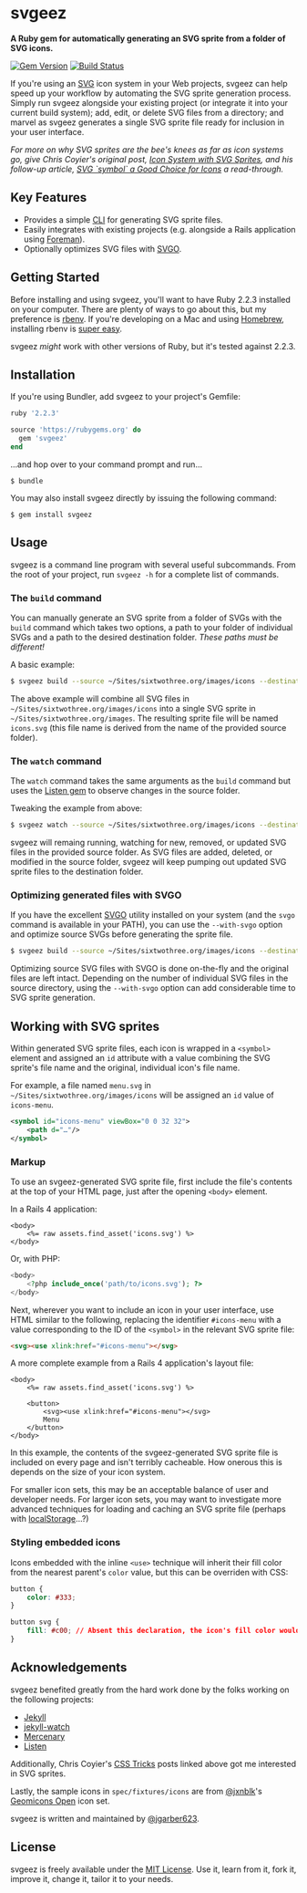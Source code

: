 # svgeez

**A Ruby gem for automatically generating an SVG sprite from a folder of SVG icons.**

[![Gem Version](https://badge.fury.io/rb/svgeez.svg)](https://badge.fury.io/rb/svgeez)
[![Build Status](https://travis-ci.org/jgarber623/svgeez.svg?branch=master)](https://travis-ci.org/jgarber623/svgeez)

If you're using an [SVG](https://en.wikipedia.org/wiki/Scalable_Vector_Graphics) icon system in your Web projects, svgeez can help speed up your workflow by automating the SVG sprite generation process. Simply run svgeez alongside your existing project (or integrate it into your current build system); add, edit, or delete SVG files from a directory; and marvel as svgeez generates a single SVG sprite file ready for inclusion in your user interface.

_For more on why SVG sprites are the bee's knees as far as icon systems go, give Chris Coyier's original post, [Icon System with SVG Sprites](https://css-tricks.com/svg-sprites-use-better-icon-fonts/), and his follow-up article, [SVG \`symbol\` a Good Choice for Icons](https://css-tricks.com/svg-symbol-good-choice-icons/) a read-through._

## Key Features

- Provides a simple [CLI](https://en.wikipedia.org/wiki/Command-line_interface) for generating SVG sprite files.
- Easily integrates with existing projects (e.g. alongside a Rails application using [Foreman](https://github.com/ddollar/foreman)).
- Optionally optimizes SVG files with [SVGO](https://github.com/svg/svgo/).

## Getting Started

Before installing and using svgeez, you'll want to have Ruby 2.2.3 installed on your computer. There are plenty of ways to go about this, but my preference is [rbenv](https://github.com/sstephenson/rbenv). If you're developing on a Mac and using [Homebrew](http://brew.sh/), installing rbenv is [super easy](https://github.com/sstephenson/rbenv#homebrew-on-mac-os-x).

svgeez _might_ work with other versions of Ruby, but it's tested against 2.2.3.

## Installation

If you're using Bundler, add svgeez to your project's Gemfile:

```rb
ruby '2.2.3'

source 'https://rubygems.org' do
  gem 'svgeez'
end
```

…and hop over to your command prompt and run…

`$ bundle`

You may also install svgeez directly by issuing the following command:

`$ gem install svgeez`

## Usage

svgeez is a command line program with several useful subcommands. From the root of your project, run `svgeez -h` for a complete list of commands.

### The `build` command

You can manually generate an SVG sprite from a folder of SVGs with the `build` command which takes two options, a path to your folder of individual SVGs and a path to the desired destination folder. _These paths must be different!_

A basic example:

```sh
$ svgeez build --source ~/Sites/sixtwothree.org/images/icons --destination ~/Sites/sixtwothree.org/images
```

The above example will combine all SVG files in `~/Sites/sixtwothree.org/images/icons` into a single SVG sprite in `~/Sites/sixtwothree.org/images`. The resulting sprite file will be named `icons.svg` (this file name is derived from the name of the provided source folder).

### The `watch` command

The `watch` command takes the same arguments as the `build` command but uses the [Listen gem](https://github.com/guard/listen) to observe changes in the source folder.

Tweaking the example from above:

```sh
$ svgeez watch --source ~/Sites/sixtwothree.org/images/icons --destination ~/Sites/sixtwothree.org/images
```

svgeez will remaing running, watching for new, removed, or updated SVG files in the provided source folder. As SVG files are added, deleted, or modified in the source folder, svgeez will keep pumping out updated SVG sprite files to the destination folder.

### Optimizing generated files with SVGO

If you have the excellent [SVGO](https://github.com/svg/svgo/) utility installed on your system (and the `svgo` command is available in your PATH), you can use the `--with-svgo` option and optimize source SVGs before generating the sprite file.

```sh
$ svgeez build --source ~/Sites/sixtwothree.org/images/icons --destination ~/Sites/sixtwothree.org/images --with-svgo
```

Optimizing source SVG files with SVGO is done on-the-fly and the original files are left intact. Depending on the number of individual SVG files in the source directory, using the `--with-svgo` option can add considerable time to SVG sprite generation.

## Working with SVG sprites

Within generated SVG sprite files, each icon is wrapped in a `<symbol>` element and assigned an `id` attribute with a value combining the SVG sprite's file name and the original, individual icon's file name.

For example, a file named `menu.svg` in `~/Sites/sixtwothree.org/images/icons` will be assigned an `id` value of `icons-menu`.

```svg
<symbol id="icons-menu" viewBox="0 0 32 32">
    <path d="…"/>
</symbol>
```

### Markup

To use an svgeez-generated SVG sprite file, first include the file's contents at the top of your HTML page, just after the opening `<body>` element.

In a Rails 4 application:

```erb
<body>
    <%= raw assets.find_asset('icons.svg') %>
</body>
```

Or, with PHP:

```php
<body>
    <?php include_once('path/to/icons.svg'); ?>
</body>
```

Next, wherever you want to include an icon in your user interface, use HTML similar to the following, replacing the identifier `#icons-menu` with a value corresponding to the ID of the `<symbol>` in the relevant SVG sprite file:

```html
<svg><use xlink:href="#icons-menu"></svg>
```

A more complete example from a Rails 4 application's layout file:

```erb
<body>
    <%= raw assets.find_asset('icons.svg') %>

    <button>
        <svg><use xlink:href="#icons-menu"></svg>
        Menu
    </button>
</body>
```

In this example, the contents of the svgeez-generated SVG sprite file is included on every page and isn't terribly cacheable. How onerous this is depends on the size of your icon system.

For smaller icon sets, this may be an acceptable balance of user and developer needs. For larger icon sets, you may want to investigate more advanced techniques for loading and caching an SVG sprite file (perhaps with [localStorage](https://developer.mozilla.org/en-US/docs/Web/API/Storage/LocalStorage)…?)

### Styling embedded icons

Icons embedded with the inline `<use>` technique will inherit their fill color from the nearest parent's `color` value, but this can be overriden with CSS:

```css
button {
    color: #333;
}

button svg {
    fill: #c00; // Absent this declaration, the icon's fill color would be #333
}
```

## Acknowledgements

svgeez benefited greatly from the hard work done by the folks working on the following projects:

- [Jekyll](https://github.com/jekyll/jekyll)
- [jekyll-watch](https://github.com/jekyll/jekyll-watch)
- [Mercenary](https://github.com/jekyll/mercenary)
- [Listen](https://github.com/guard/listen)

Additionally, Chris Coyier's [CSS Tricks](https://css-tricks.com/) posts linked above got me interested in SVG sprites.

Lastly, the sample icons in `spec/fixtures/icons` are from [@jxnblk](https://github.com/jxnblk)'s [Geomicons Open](https://github.com/jxnblk/geomicons-open) icon set.

svgeez is written and maintained by [@jgarber623](https://github.com/jgarber623).

## License

svgeez is freely available under the [MIT License](http://opensource.org/licenses/MIT). Use it, learn from it, fork it, improve it, change it, tailor it to your needs.
